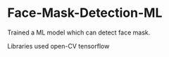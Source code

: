 # Face-Mask-Detection-ML

Trained a ML model which can detect face mask.

Libraries used
open-CV
tensorflow

